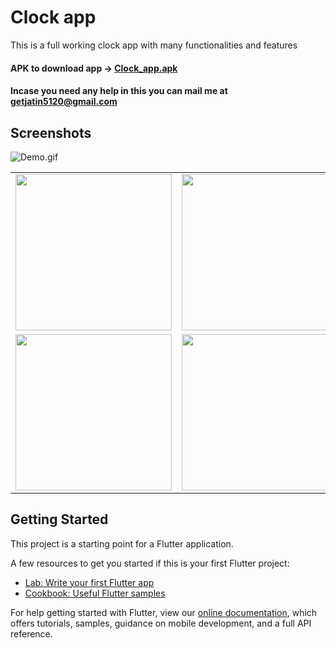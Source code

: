 # Clock app

This is a full working clock app with many functionalities and features
#### APK to download app -> [Clock_app.apk](https://github.com/Jatin5120/Clock/blob/main/clock_app.apk)

#### Incase you need any help in this you can mail me at getjatin5120@gmail.com

## Screenshots

![Demo.gif](https://github.com/Jatin5120/Clock/blob/main/screenshots/demo.gif)

<table>
  <tr>
    <td>
      <img src="https://github.com/Jatin5120/Clock/blob/main/screenshots/clock_light.jpeg?raw=true" width="250">
    </td>
    <td>
      <img src="https://github.com/Jatin5120/Clock/blob/main/screenshots/clock_dark.jpeg?raw=true" width="250">
    </td>
    <td>
      <img src="https://github.com/Jatin5120/Clock/blob/main/screenshots/alarm_light.jpeg?raw=true" width="250">
    </td>
    <td>
      <img src="https://github.com/Jatin5120/Clock/blob/main/screenshots/alarm_dark.jpeg?raw=true" width="250">
    </td>
  </tr>
  <tr>
    <td>
      <img src="https://github.com/Jatin5120/Clock/blob/main/screenshots/timer_light.jpeg?raw=true" width="250">
    </td>
    <td>
      <img src="https://github.com/Jatin5120/Clock/blob/main/screenshots/timer_dark.jpeg?raw=true" width="250">
    </td>
    <td>
      <img src="https://github.com/Jatin5120/Clock/blob/main/screenshots/stopwatch_light.jpeg?raw=true" width="250">
    </td>
    <td>
      <img src="https://github.com/Jatin5120/Clock/blob/main/screenshots/stopwatch_dark.jpeg?raw=true" width="250">
    </td>
  </tr>
</table>


## Getting Started

This project is a starting point for a Flutter application.

A few resources to get you started if this is your first Flutter project:

- [Lab: Write your first Flutter app](https://flutter.dev/docs/get-started/codelab)
- [Cookbook: Useful Flutter samples](https://flutter.dev/docs/cookbook)

For help getting started with Flutter, view our
[online documentation](https://flutter.dev/docs), which offers tutorials,
samples, guidance on mobile development, and a full API reference.
